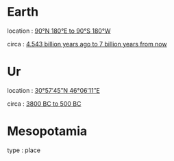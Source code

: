 # Earth

location
: [90°N 180°E to 90°S 180°W](geo:M-180-90H180V90H-180Z)

circa
: [4.543 billion years ago to 7 billion years from now](date:-454300000000/7000000000)



# Ur

location
: [30°57′45″N 46°06′11″E](geo:30.9625,46.103056)

circa
: [3800 BC to 500 BC](date:-3800/-500)


# Mesopotamia

type
: place